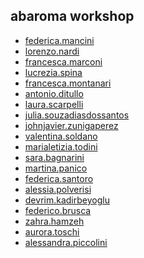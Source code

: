 ## abaroma workshop

* [federica.mancini]()
* [lorenzo.nardi](./group1/lorenzo)
* [francesca.marconi]()
* [lucrezia.spina](./group1/lucrezia/)
* [francesca.montanari]()
* [antonio.ditullo]()
* [laura.scarpelli]()
* [julia.souzadiasdossantos]()
* [johnjavier.zunigaperez]()
* [valentina.soldano](./group1/valentina/workshop-vs/2_3DModel_skull_glb.html)
* [marialetizia.todini]()
* [sara.bagnarini]()
* [martina.panico]()
* [federica.santoro]()
* [alessia.polverisi]()
* [devrim.kadirbeyoglu]()
* [federico.brusca]()
* [zahra.hamzeh]()
* [aurora.toschi]()
* [alessandra.piccolini]()
